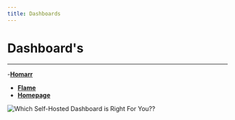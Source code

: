 ```yaml
---
title: Dashboards
---
```

# Dashboard's
___
-**[Homarr](https://github.com/ajnart/homarr)**
- **[Flame](https://github.com/pawelmalak/flame)**
- **[Homepage](https://github.com/gethomepage/homepage)**


![Which Self-Hosted Dashboard is Right For You??](https://www.youtube.com/watch?v=u5blATj71o4)

